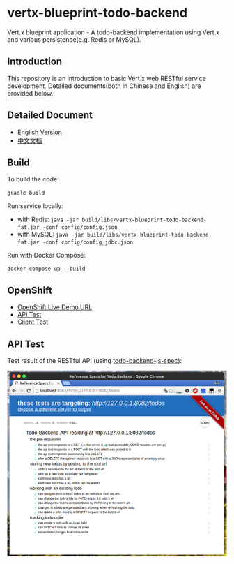 # vertx-blueprint-todo-backend

Vert.x blueprint application - A todo-backend implementation using Vert.x 
and various persistence(e.g. Redis or MySQL).

## Introduction
This repository is an introduction to basic Vert.x web RESTful service development.
Detailed documents(both in Chinese and English) are provided below.

## Detailed Document

- [English Version](docs/doc-en.md)
- [中文文档](docs/doc-zh-cn.md)

## Build

To build the code:

    gradle build
    
Run service locally:
    
- with Redis: `java -jar build/libs/vertx-blueprint-todo-backend-fat.jar -conf config/config.json`
- with MySQL: `java -jar build/libs/vertx-blueprint-todo-backend-fat.jar -conf config/config_jdbc.json`

Run with Docker Compose:

    docker-compose up --build

## OpenShift

- [OpenShift Live Demo URL](http://verttodo-sczyh30.rhcloud.com/todos)
- [API Test](http://www.todobackend.com/specs/index.html?http://verttodo-sczyh30.rhcloud.com/todos)
- [Client Test](http://www.todobackend.com/client/index.html?http://verttodo-sczyh30.rhcloud.com/todos)


## API Test

Test result of the RESTful API (using [todo-backend-js-spec](https://github.com/TodoBackend/todo-backend-js-spec)):

![RESTful API Test Result](docs/img/vert-api-test.png)